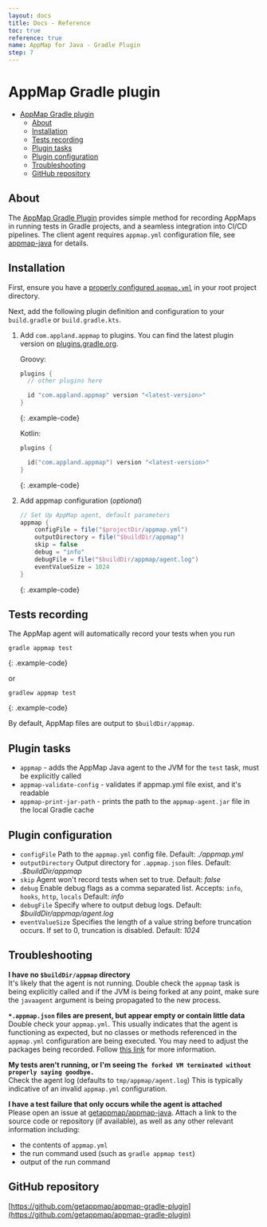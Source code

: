 ```yaml
---
layout: docs
title: Docs - Reference
toc: true
reference: true
name: AppMap for Java - Gradle Plugin
step: 7
---
```


# AppMap Gradle plugin

- [AppMap Gradle plugin](#appmap-gradle-plugin)
  - [About](#about)
  - [Installation](#installation)
  - [Tests recording](#tests-recording)
  - [Plugin tasks](#plugin-tasks)
  - [Plugin configuration](#plugin-configuration)
  - [Troubleshooting](#troubleshooting)
  - [GitHub repository](#github-repository)

## About

The [AppMap Gradle Plugin](https://plugins.gradle.org/plugin/com.appland.appmap)
provides simple method for recording AppMaps in running
tests in Gradle projects, and a seamless integration into CI/CD pipelines. The
client agent requires `appmap.yml` configuration file, see
[appmap-java](./appmap-java/) for details.

## Installation

First, ensure you have a
[properly configured `appmap.yml`](./appmap-java#configuration)
in your root project directory.

Next, add the following plugin definition and configuration to your `build.gradle` or `build.gradle.kts`.

1. Add `com.appland.appmap` to plugins. You can find the latest plugin version on [plugins.gradle.org](https://plugins.gradle.org/plugin/com.appland.appmap). 

    Groovy:
    ```groovy
    plugins {
      // other plugins here

      id "com.appland.appmap" version "<latest-version>"
    }
    ```
    {: .example-code}

    Kotlin:
    ```kotlin
    plugins {

      id("com.appland.appmap") version "<latest-version>"
    }
    ```
    {: .example-code}

2. Add appmap configuration (_optional_)

   ```groovy
   // Set Up AppMap agent, default parameters
   appmap {
       configFile = file("$projectDir/appmap.yml")
       outputDirectory = file("$buildDir/appmap")
       skip = false
       debug = "info"
       debugFile = file("$buildDir/appmap/agent.log")
       eventValueSize = 1024
   }
   ```
   {: .example-code}

## Tests recording

The AppMap agent will automatically record your tests when you run
```
gradle appmap test
```
{: .example-code}

or 

```
gradlew appmap test
```
{: .example-code}

By default, AppMap files are output to `$buildDir/appmap`.

## Plugin tasks

- `appmap` - adds the AppMap Java agent to the JVM for the `test` task, must be explicitly called
- `appmap-validate-config` - validates if appmap.yml file exist, and it's readable
- `appmap-print-jar-path` - prints the path to the `appmap-agent.jar` file in the local Gradle cache 

## Plugin configuration

- `configFile` Path to the `appmap.yml` config file. Default: _./appmap.yml_
- `outputDirectory` Output directory for `.appmap.json` files. Default:
  _.$buildDir/appmap_
- `skip` Agent won't record tests when set to true. Default: _false_
- `debug` Enable debug flags as a comma separated list. Accepts: `info`,
  `hooks`, `http`, `locals` Default: _info_
- `debugFile` Specify where to output debug logs. Default:
  _$buildDir/appmap/agent.log_
- `eventValueSize` Specifies the length of a value string before truncation
  occurs. If set to 0, truncation is disabled. Default: _1024_

## Troubleshooting

**I have no `$buildDir/appmap` directory**  
It's likely that the agent is not running. Double check the `appmap` task is
being explicitly called and if the JVM is being forked at any point, make sure
the `javaagent` argument is being propagated to the new process.

**`*.appmap.json` files are present, but appear empty or contain little data**  
Double check your `appmap.yml`. This usually indicates that the agent is
functioning as expected, but no classes or methods referenced in the
`appmap.yml` configuration are being executed. You may need to adjust the
packages being recorded. Follow [this link](./appmap-java#configuration) for more information.


**My tests aren't running, or I'm seeing
`The forked VM terminated without properly saying goodbye.`**  
Check the agent log (defaults to `tmp/appmap/agent.log`) This is typically
indicative of an invalid `appmap.yml` configuration.

**I have a test failure that only occurs while the agent is attached**  
Please open an issue at
[getappmap/appmap-java](https://github.com/getappmap/appmap-java/issues).
Attach a link to the source code or repository (if available), as well as any
other relevant information including:

- the contents of `appmap.yml`
- the run command used (such as `gradle appmap test`)
- output of the run command

## GitHub repository

[https://github.com/getappmap/appmap-gradle-plugin](https://github.com/getappmap/appmap-gradle-plugin)
